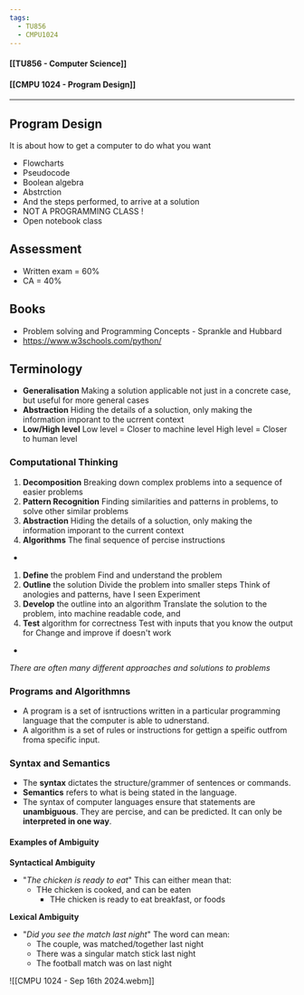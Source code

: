 ```yaml
---
tags:
  - TU856
  - CMPU1024
---
```

#### [[TU856 - Computer Science]]
#### [[CMPU 1024 - Program Design]]

---

## Program Design
It is about how to get a computer to do what you want
- Flowcharts
- Pseudocode
- Boolean algebra
- Abstrction
- And the steps performed, to arrive at a solution
- NOT A PROGRAMMING CLASS !
- Open notebook class

## Assessment
- Written exam = 60%
- CA = 40%

## Books
- Problem solving and Programming Concepts - Sprankle and Hubbard
- https://www.w3schools.com/python/

## Terminology
- **Generalisation**
  Making a solution applicable not just in a concrete case, but useful for more general cases
- **Abstraction**
  Hiding the details of a soluction, only making the information imporant to the ucrrent context
- **Low/High level**
  Low level = Closer to machine level
  High level = Closer to human level

### Computational Thinking
1. **Decomposition**
   Breaking down complex problems into a sequence of easier problems
2. **Pattern Recognition**
   Finding similarities and patterns in problems, to solve other similar problems
3. **Abstraction**
   Hiding the details of a soluction, only making the information imporant to the current context
4. **Algorithms**
   The final sequence of percise instructions
-
1. **Define** the problem
	Find and understand the problem
2. **Outline** the solution
	Divide the problem into smaller steps
	Think of anologies and patterns, have I seen 
	Experiment
3. **Develop** the outline into an algorithm
	Translate the solution to the problem, into machine readable code, and 
4. **Test** algorithm for correctness
	Test with inputs that you know the output for
	Change and improve if doesn't work
-
*There are often many different approaches and solutions to problems*

### Programs and Algorithmns
- A program is a set of isntructions written in a particular programming language that the computer is able to udnerstand.
- A algorithm is a set of rules or instructions for gettign a speific outfrom froma specific input.
  
### Syntax and Semantics
- The **syntax** dictates the structure/grammer of sentences or commands.
- **Semantics** refers to what is being stated in the language.
- The syntax of computer languages ensure that statements are **unambiguous**. They are percise, and can be predicted. It can only be **interpreted in one way**.

#### Examples of Ambiguity
**Syntactical Ambiguity**
- "*The chicken is ready to eat*"
  This can either mean that:
	- THe chicken is cooked, and can be eaten
		- THe chicken is ready to eat breakfast, or foods

**Lexical Ambiguity**
- "*Did you see the match last night*"
  The word can mean:
	- The couple, was matched/together last night
	- There was a singular match stick last night
	- The football match was on last night

![[CMPU 1024 - Sep 16th 2024.webm]]
